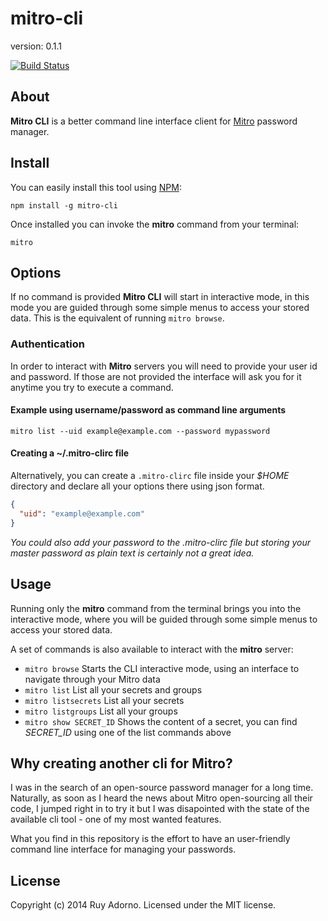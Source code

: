 # mitro-cli

version: 0.1.1

[![Build Status](https://travis-ci.org/ruyadorno/mitro-cli.svg?branch=master)](https://travis-ci.org/ruyadorno/mitro-cli)


## About

**Mitro CLI** is a better command line interface client for [Mitro](http://www.mitro.co/) password manager.


## Install

You can easily install this tool using [NPM](https://www.npmjs.org/):

```shell
npm install -g mitro-cli
```

Once installed you can invoke the **mitro** command from your terminal:

```shell
mitro
```


## Options

If no command is provided **Mitro CLI** will start in interactive mode, in this mode you are guided through some simple menus to access your stored data. This is the equivalent of running `mitro browse`.

### Authentication

In order to interact with **Mitro** servers you will need to provide your user id and password. If those are not provided the interface will ask you for it anytime you try to execute a command.

#### Example using username/password as command line arguments

```shell
mitro list --uid example@example.com --password mypassword
```

#### Creating a ~/.mitro-clirc file

Alternatively, you can create a `.mitro-clirc` file inside your *$HOME* directory and declare all your options there using json format.

```json
{
  "uid": "example@example.com"
}
```

*You could also add your password to the .mitro-clirc file but storing your master password as plain text is certainly not a great idea.*


## Usage

Running only the **mitro** command from the terminal brings you into the interactive mode, where you will be guided through some simple menus to access your stored data.

A set of commands is also available to interact with the **mitro** server:

- `mitro browse` Starts the CLI interactive mode, using an interface to navigate through your Mitro data
- `mitro list` List all your secrets and groups
- `mitro listsecrets` List all your secrets
- `mitro listgroups` List all your groups
- `mitro show SECRET_ID` Shows the content of a secret, you can find *SECRET_ID* using one of the list commands above


## Why creating another cli for Mitro?

I was in the search of an open-source password manager for a long time. Naturally, as soon as I heard the news about Mitro open-sourcing all their code, I jumped right in to try it but I was disapointed with the state of the available cli tool - one of my most wanted features.

What you find in this repository is the effort to have an user-friendly command line interface for managing your passwords.


## License

Copyright (c) 2014 Ruy Adorno. Licensed under the MIT license.

